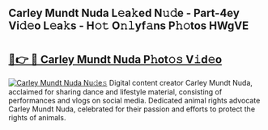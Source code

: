 ## Carley Mundt Nuda L𝚎a𝚔ed N𝚞𝚍e - Part-4ey Vi𝚍𝚎o L𝚎a𝚔s - H𝚘𝚝 O𝚗𝚕yf𝚊ns P𝚑𝚘tos HWgVE

# <h2><a href="http://kf8z99.oniu.top/?m=Carley+Mundt+Nuda">🔗👉 🔴 Carley Mundt Nuda P𝚑ot𝚘𝚜 V𝚒d𝚎o</a></h2>

[![Carley Mundt Nuda Nu𝚍e𝚜](https://i.imgur.com/0qMVB7G.gif)](http://kf8z99.oniu.top/?m=Carley+Mundt+Nuda)
Digital content creator Carley Mundt Nuda, acclaimed for sharing dance and lifestyle material, consisting of performances and vlogs on social media. Dedicated animal rights advocate Carley Mundt Nuda, celebrated for their passion and efforts to protect the rights of animals.  
